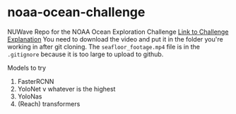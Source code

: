 # noaa-ocean-challenge
NUWave Repo for the NOAA Ocean Exploration Challenge
[Link to Challenge Explanation](https://20693798.fs1.hubspotusercontent-na1.net/hubfs/20693798/2024%20OER%20MATE%20ROV%20Computer%20Coding%20Challenge.docx.pdf)
You need to download the video and put it in the folder you're working in after git cloning. The ```seafloor_footage.mp4``` file is in the ```.gitignore``` because it is too large to upload to github.

Models to try
1. FasterRCNN
2. YoloNet v whatever is the highest
3. YoloNas
4. (Reach) transformers

